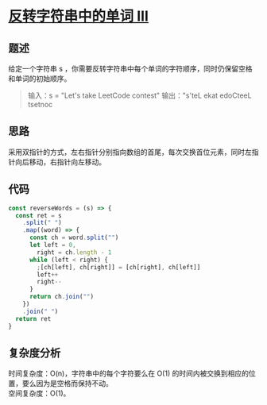 # [反转字符串中的单词 III](https://leetcode.cn/problems/reverse-words-in-a-string-iii)

## 题述

给定一个字符串 s ，你需要反转字符串中每个单词的字符顺序，同时仍保留空格和单词的初始顺序。

> 输入：s = "Let's take LeetCode contest"
> 输出："s'teL ekat edoCteeL tsetnoc

## 思路

采用双指针的方式，左右指针分别指向数组的首尾，每次交换首位元素，同时左指针向后移动，右指针向左移动。

## 代码

```javascript
const reverseWords = (s) => {
  const ret = s
    .split(" ")
    .map((word) => {
      const ch = word.split("")
      let left = 0,
        right = ch.length - 1
      while (left < right) {
        ;[ch[left], ch[right]] = [ch[right], ch[left]]
        left++
        right--
      }
      return ch.join("")
    })
    .join(" ")
  return ret
}
```

## 复杂度分析

时间复杂度：O(n)，字符串中的每个字符要么在 O(1) 的时间内被交换到相应的位置，要么因为是空格而保持不动。  
空间复杂度：O(1)。
